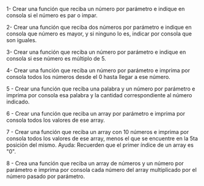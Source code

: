 1- Crear una función que reciba un número por parámetro e indique en consola si el número es par o impar.

2- Crear una función que reciba dos números por parámetro e
 indique en consola que número es mayor, y si ninguno lo es, indicar por consola que son iguales.

3- Crear una función que reciba un número por parámetro
 e indique en consola si ese número es múltiplo de 5.

4- Crear una función que reciba un número por parámetro
 e imprima por consola todos los números desde el 0 hasta llegar a ese número.

5 - Crear una función que reciba una palabra y un número por parámetro e 
imprima por consola  esa palabra y la cantidad correspondiente al número indicado.

6 - Crear una función que reciba un array por parámetro e 
imprima por consola todos los valores de ese array.

7 - Crear una función que reciba un array con 10 números e
 imprima por consola todos los valores de ese array,
  menos el que se encuentre en la 5ta posición del mismo. Ayuda: Recuerden que el primer índice de un array es "0".

8 - Crea una función que reciba un array de números y un número por parámetro e imprima por consola cada número del array multiplicado por el número pasado por parámetro.
